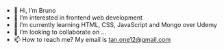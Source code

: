 - 👋 Hi, I’m Bruno
- 👀 I’m interested in frontend web development
- 🌱 I’m currently learning HTML, CSS, JavaScript and Mongo over Udemy
- 💞️ I’m looking to collaborate on ...
- 📫 How to reach me? 
     My email is tan.one12@gmail.com

<!---
Bubitza/Bubitza is a ✨ special ✨ repository because its `README.md` (this file) appears on your GitHub profile.
You can click the Preview link to take a look at your changes.
--->
